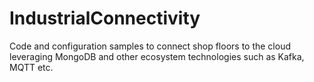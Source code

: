 # IndustrialConnectivity
Code and configuration samples to connect shop floors to the cloud leveraging MongoDB and other ecosystem technologies such as Kafka, MQTT etc.
